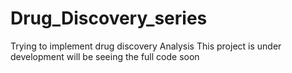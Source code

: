 # Drug_Discovery_series
Trying to implement drug discovery Analysis
This project is under development will be seeing the full code soon 
